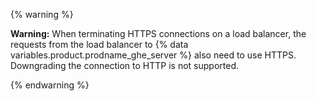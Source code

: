 {% warning %}

**Warning:** When terminating HTTPS connections on a load balancer, the requests from the load balancer to {% data variables.product.prodname_ghe_server %} also need to use HTTPS. Downgrading the connection to HTTP is not supported.

{% endwarning %}
